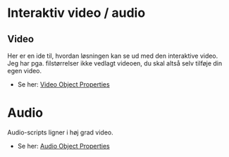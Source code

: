 # Interaktiv video / audio

## Video

Her er en ide til, hvordan løsningen kan se ud med den interaktive video. Jeg har pga. filstørrelser ikke vedlagt videoen, du skal altså selv tilføje din egen video.

* Se her: [Video Object Properties](https://www.w3schools.com/jsref/dom_obj_video.asp)

# Audio

Audio-scripts ligner i høj grad video. 

* Se her: [Audio Object Properties](https://www.w3schools.com/jsref/dom_obj_audio.asp) 